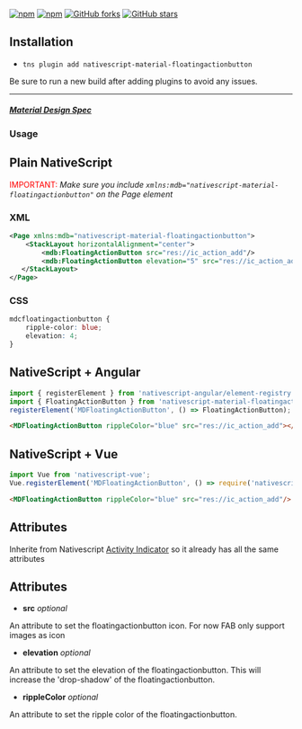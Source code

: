 [![npm](https://img.shields.io/npm/v/nativescript-material-floatingactionbutton.svg)](https://www.npmjs.com/package/nativescript-material-floatingactionbutton)
[![npm](https://img.shields.io/npm/dt/nativescript-material-floatingactionbutton.svg?label=npm%20downloads)](https://www.npmjs.com/package/nativescript-material-floatingactionbutton)
[![GitHub forks](https://img.shields.io/github/forks/Akylas/nativescript-material-components.svg)](https://github.com/Akylas/nativescript-material-components/network)
[![GitHub stars](https://img.shields.io/github/stars/Akylas/nativescript-material-components.svg)](https://github.com/Akylas/nativescript-material-components/stargazers)

## Installation

* `tns plugin add nativescript-material-floatingactionbutton`

Be sure to run a new build after adding plugins to avoid any issues.

---

##### [Material Design Spec](https://material.io/design/components/floatingactionbuttons.html)

### Usage


## Plain NativeScript

<span style="color:red">IMPORTANT: </span>_Make sure you include `xmlns:mdb="nativescript-material-floatingactionbutton"` on the Page element_

### XML

```XML
<Page xmlns:mdb="nativescript-material-floatingactionbutton">
    <StackLayout horizontalAlignment="center">
        <mdb:FloatingActionButton src="res://ic_action_add"/>
        <mdb:FloatingActionButton elevation="5" src="res://ic_action_add"/>
   </StackLayout>
</Page>
```

### CSS

```CSS
mdcfloatingactionbutton {
    ripple-color: blue;
    elevation: 4;
}
```

## NativeScript + Angular

```typescript
import { registerElement } from 'nativescript-angular/element-registry';
import { FloatingActionButton } from 'nativescript-material-floatingactionbutton';
registerElement('MDFloatingActionButton', () => FloatingActionButton);
```

```html
<MDFloatingActionButton rippleColor="blue" src="res://ic_action_add"></MDFloatingActionButton>
```

## NativeScript + Vue

```javascript
import Vue from 'nativescript-vue';
Vue.registerElement('MDFloatingActionButton', () => require('nativescript-material-floatingactionbutton').FloatingActionButton);
```

```html
<MDFloatingActionButton rippleColor="blue" src="res://ic_action_add"/>
```

## Attributes

Inherite from Nativescript [Activity Indicator](https://docs.nativescript.org/ui/ns-ui-widgets/button) so it already has all the same attributes

## Attributes

* **src** _optional_

An attribute to set the floatingactionbutton icon. For now FAB only support images as icon

* **elevation** _optional_

An attribute to set the elevation of the floatingactionbutton. This will increase the 'drop-shadow' of the floatingactionbutton.

* **rippleColor** _optional_

An attribute to set the ripple color of the floatingactionbutton.
